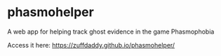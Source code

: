 # phasmohelper
A web app for helping track ghost evidence in the game Phasmophobia

Access it here: https://zuffdaddy.github.io/phasmohelper/
